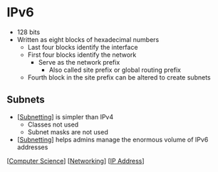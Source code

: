 # IPv6

- 128 bits
- Written as eight blocks of hexadecimal numbers
  - Last four blocks identify the interface
  - First four blocks identify the network
    - Serve as the network prefix
      - Also called site prefix or global routing prefix
  - Fourth block in the site prefix can be altered to create subnets

## Subnets

- [[Subnetting]] is simpler than IPv4
  - Classes not used
  - Subnet masks are not used
- [[Subnetting]] helps admins manage the enormous volume of IPv6 addresses

[[Computer Science]] [[Networking]] [[IP Address]]

[//begin]: # "Autogenerated link references for markdown compatibility"
[Subnetting]: subnetting "Subnetting"
[Computer Science]: computer-science "Computer Science"
[Networking]: networking "Networking"
[IP Address]: ip-address "IP Address"
[//end]: # "Autogenerated link references"